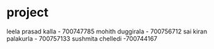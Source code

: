 # project

leela prasad kalla - 700747785
mohith duggirala   - 700756712
sai kiran palakurla - 700757133
sushmita chelledi   -700744167
